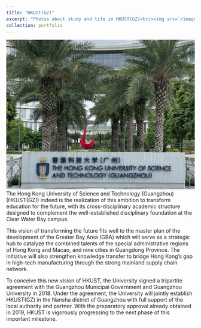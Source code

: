 ```yaml
---
title: "HKUST(GZ)"
excerpt: "Photos about study and life in HKUST(GZ)<br/><img src='/images/photo1.jpg'>"
collection: portfolio
---
```


<img src='/images/photo1.jpg'>
The Hong Kong University of Science and Technology (Guangzhou) (HKUST(GZ)) indeed is the realization of this ambition to transform education for the future, with its cross-disciplinary academic structure designed to complement the well-established disciplinary foundation at the Clear Water Bay campus.

This vision of transforming the future fits well to the master plan of the development of the Greater Bay Area (GBA) which will serve as a strategic hub to catalyze the combined talents of the special administrative regions of Hong Kong and Macao, and nine cities in Guangdong Province. The initiative will also strengthen knowledge transfer to bridge Hong Kong’s gap in high-tech manufacturing through the strong mainland supply chain network.

To conceive this new vision of HKUST, the University signed a tripartite agreement with the Guangzhou Municipal Government and Guangzhou University in 2018. Under the agreement, the University will jointly establish HKUST(GZ) in the Nansha district of Guangzhou with full support of the local authority and partner. With the preparatory approval already obtained in 2019, HKUST is vigorously progressing to the next phase of this important milestone.

